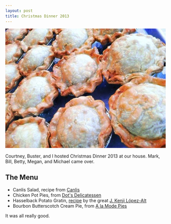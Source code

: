 ```yaml
---
layout: post
title: Christmas Dinner 2013
---
```


![Dot's Pot Pies](/images/2013-12-26-Christmas-Dinner/dots-pot-pies.jpg)

Courtney, Buster, and I hosted Christmas Dinner 2013 at our house. Mark, Bill, Betty, 
Megan, and Michael came over.

## The Menu
* Canlis Salad, recipe from [Canlis](http://canlis.com/food/recipes/the-canlis-salad/)
* Chicken Pot Pies, from [Dot's Delicatessen](http://dotsdelicatessen.com/)
* Hasselback Potato Gratin, [recipe](http://www.seriouseats.com/recipes/2013/12/hasselback-potato-gratin-casserole-holiday-food-lab.html) by the great [J. Kenji López-Alt](https://twitter.com/thefoodlab)
* Bourbon Butterscotch Cream Pie, from [A la Mode Pies](http://alamodeseattle.com/site/products/bourbon-butterscotch-pie/)

It was all really good.
